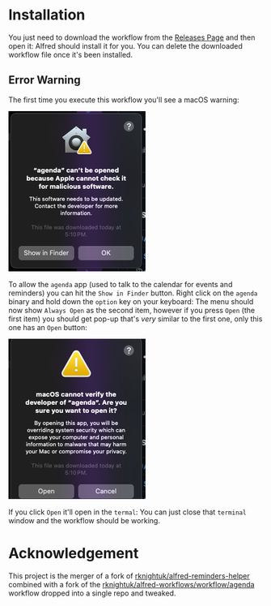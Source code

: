 # Installation 

You just need to download the workflow from the [Releases Page](https://github.com/guildencrantz/agenda.alfredworkflow/releases)
and then open it: Alfred should install it for you. You can delete the downloaded
workflow file once it's been installed.

## Error Warning

The first time you execute this workflow you'll see a macOS warning:

!["agenda" can't be opened because Apple cannot check it for malicious software.](./screenshots/InstallError.png)

To allow the `agenda` app (used to talk to the calendar for events and reminders)
you can hit the `Show in Finder` button. Right click on the `agenda` binary and
hold down the `option` key on your keyboard: The menu should now show `Always Open`
as the second item, however if you press `Open` (the first item) you should get
pop-up that's _very_ similar to the first one, only this one has an `Open` button:


![Open Warning Pop-up](./screenshots/OpenWarning.png)

If you click `Open` it'll open in the `termal`: You can just close that `terminal`
window and the workflow should be working.

# Acknowledgement

This project is the merger of a fork of [rknightuk/alfred-reminders-helper](https://github.com/rknightuk/alfred-reminders-helper)
combined with a fork of the [rknightuk/alfred-workflows/workflow/agenda](https://github.com/rknightuk/alfred-workflows/tree/main/workflows/agenda)
workflow dropped into a single repo and tweaked.

